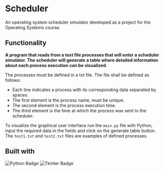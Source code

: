 # Scheduler
An operating system scheduler simulator developed as a project for the Operating Systems course.

## Functionality
**A program that reads from a text file processes that will enter a scheduler simulator. 
The scheduler will generate a table where detailed information about each process execution can be visualized.**

The processes must be defined in a txt file. The file shall be defined as follows:
- Each line indicates a process with its corresponding data separated by spaces.
- The first element is the process name, must be unique.
- The second element is the process execution time.
- The third element is the time at which the process was sent to the scheduler.

To visualize the graphical user interface run the ```main.py``` file with Python, input the required data in the fields and click on the generate table button.
The ```test1.txt``` and ```test2.txt``` files are examples of defined processes.

## Built with
![Python Badge](https://img.shields.io/badge/Python-3776AB?style=flat-square&logo=Python&logoColor=white)
![Tkinter Badge](https://img.shields.io/badge/Tkinter-FFD343?style=flat-square&logo=Python&logoColor=white)
